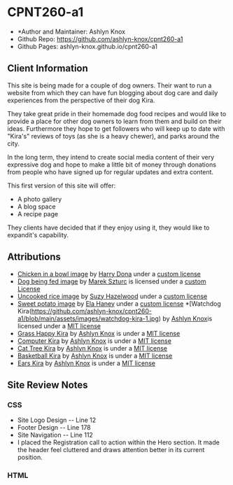 # CPNT260-a1 

* *Author and Maintainer: Ashlyn Knox
* Github Repo: https://github.com/ashlyn-knox/cpnt260-a1
* Github Pages: ashlyn-knox.github.io/cpnt260-a1

## Client Information
This site is being made for a couple of dog owners. Their want to run a website from which they can have fun blogging about dog care and daily experiences from the perspective of their dog Kira.

They take great pride in their homemade dog food recipes and would like to provide a place for other dog owners to learn from them and build on their ideas. Furthermore they hope to get followers who will keep up to date with "Kira's" reviews of toys (as she is a heavy chewer), and parks around the city.

In the long term, they intend to create social media content of their very expressive dog and hope to make a little bit of money through donations from people who have signed up for regular updates and extra content.

This first version of this site will offer:
* A photo gallery
* A blog space
* A recipe page

They clients have decided that if they enjoy using it, they would like to expandit's capability.

## Attributions
* [Chicken in a bowl image](https://images.pexels.com/photos/2338407/pexels-photo-2338407.jpeg?cs=srgb&dl=pexels-harry-dona-2338407.jpg&fm=jpg) by [Harry Dona](https://www.pexels.com/@harry-dona) under a [custom license](https://www.pexels.com/license/)
* [Dog being fed image](https://images.unsplash.com/photo-1518213421517-a830ab67694c?ixid=MXwxMjA3fDB8MHxwaG90by1wYWdlfHx8fGVufDB8fHw%3D&ixlib=rb-1.2.1&auto=format&fit=crop&w=1350&q=80) by [Marek Szturc](https://unsplash.com/@marxgalla) is licensed under a [custom License](https://unsplash.com/license)
* [Uncooked rice image](https://images.pexels.com/photos/1306548/pexels-photo-1306548.jpeg?cs=srgb&dl=pexels-suzy-hazelwood-1306548.jpg&fm=jpg) by [Suzy Hazelwood](https://www.pexels.com/@suzyhazelwood) under a [custom license](https://www.pexels.com/license/)
* [Sweet potato image](https://images.pexels.com/photos/89247/pexels-photo-89247.png?auto=compress&cs=tinysrgb&dpr=2&h=650&w=940) by [Ela Haney](https://www.pexels.com/@ela-haney-18168) under a [custom license](https://www.pexels.com/license/)
*[Watchdog Kira(https://github.com/ashlyn-knox/cpnt260-a1/blob/main/assets/images/watchdog-kira-1.jpg) by [Ashlyn Knox](https://github.com/ashlyn-knox)is licensed under a [MIT license](https://mit-license.org/)
* [Grass Happy Kira](https://github.com/ashlyn-knox/cpnt260-a1/blob/main/assets/images/grass-happy-kira-3.jpg) by [Ashlyn Knox](https://github.com/ashlyn-knox) is under a [MIT license](https://mit-license.org)
* [Computer Kira](https://github.com/ashlyn-knox/cpnt260-a1/blob/main/assets/images/computer-kira-4.jpg) by [Ashlyn Knox](https://github.com/ashlyn-knox) is under a [MIT license](https://mit-license.org)
* [Cat Tree Kira](https://github.com/ashlyn-knox/cpnt260-a1/blob/main/assets/images/cat-tree-kira-3.jpg) by [Ashlyn Knox](https://github.com/ashlyn-knox) is under a [MIT license](https://mit-license.org)
* [Basketball Kira](https://github.com/ashlyn-knox/cpnt260-a1/blob/main/assets/images/basketball-kira-4.jpg) by [Ashlyn Knox](https://github.com/ashlyn-knox) is under a [MIT license](https://mit-license.org)
* [Ears Kira](https://github.com/ashlyn-knox/cpnt260-a1/blob/main/assets/images/ears-kira.jpg) by [Ashlyn Knox](https://github.com/ashlyn-knox) is under a [MIT license](https://mit-license.org)

## Site Review Notes

### CSS
* Site Logo Design -- Line 12
* Footer Design -- Line 178
* Site Navigation -- Line 112
 * I placed the Registration call to action within the Hero section. It made the header feel cluttered and draws attention better in its current position.

### HTML

